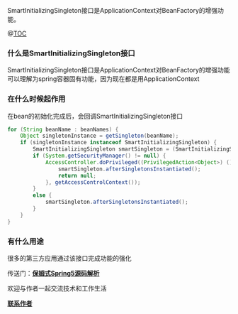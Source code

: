 SmartInitializingSingleton接口是ApplicationContext对BeanFactory的增强功能。

@[TOC](文章结构)

### 什么是SmartInitializingSingleton接口
SmartInitializingSingleton接口是ApplicationContext对BeanFactory的增强功能
可以理解为spring容器固有功能，因为现在都是用ApplicationContext

### 在什么时候起作用
在bean的初始化完成后，会回调SmartInitializingSingleton接口
```java
for (String beanName : beanNames) {
    Object singletonInstance = getSingleton(beanName);
    if (singletonInstance instanceof SmartInitializingSingleton) {
        SmartInitializingSingleton smartSingleton = (SmartInitializingSingleton) singletonInstance;
        if (System.getSecurityManager() != null) {
            AccessController.doPrivileged((PrivilegedAction<Object>) () -> {
                smartSingleton.afterSingletonsInstantiated();
                return null;
            }, getAccessControlContext());
        }
        else {
            smartSingleton.afterSingletonsInstantiated();
        }
    }
}
```

### 有什么用途
很多的第三方应用通过该接口完成功能的强化

传送门：<a href="https://gitee.com/firefish985/spring-framework-deepanalysis/tree/5.1.x#项目介绍">**保姆式Spring5源码解析**</a>

欢迎与作者一起交流技术和工作生活

<a href="https://gitee.com/firefish985/spring-framework-deepanalysis/tree/5.1.x#联系作者">**联系作者**</a>
